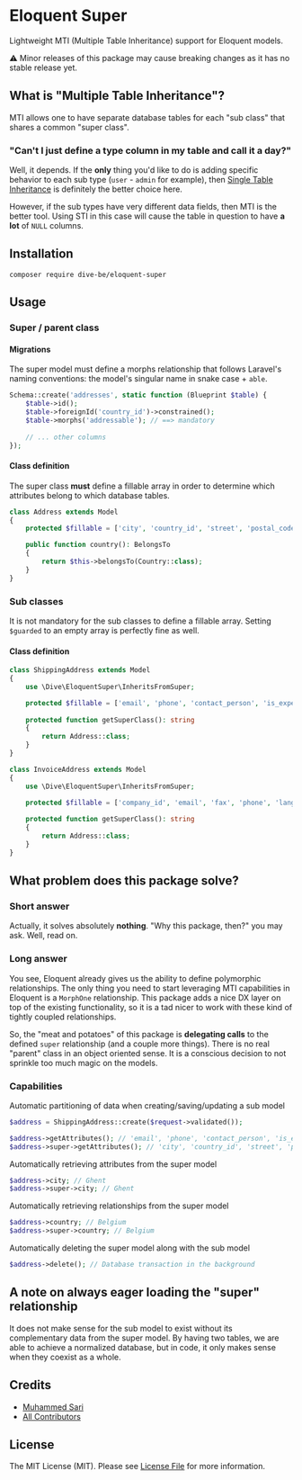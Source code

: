 # Eloquent Super
Lightweight MTI (Multiple Table Inheritance) support for Eloquent models.

⚠️ Minor releases of this package may cause breaking changes as it has no stable release yet.

## What is "Multiple Table Inheritance"?

MTI allows one to have separate database tables for each "sub class" that shares a common "super class".

### "Can't I just define a type column in my table and call it a day?"

Well, it depends. If the **only** thing you'd like to do is adding specific behavior to each sub type (`user` - `admin` for example), then [Single Table Inheritance](https://github.com/calebporzio/parental) is definitely the better choice here. 

However, if the sub types have very different data fields, then MTI is the better tool. Using STI in this case will cause the table in question to have **a lot** of `NULL` columns.

## Installation

```shell
composer require dive-be/eloquent-super
```

## Usage

### Super / parent class

#### Migrations

The super model must define a morphs relationship that follows Laravel's naming conventions: the model's singular name in snake case + `able`.

```php
Schema::create('addresses', static function (Blueprint $table) {
    $table->id();
    $table->foreignId('country_id')->constrained();
    $table->morphs('addressable'); // ==> mandatory
    
    // ... other columns
});
```

#### Class definition

The super class **must** define a fillable array in order to determine which attributes belong to which database tables.

```php
class Address extends Model
{
    protected $fillable = ['city', 'country_id', 'street', 'postal_code'];

    public function country(): BelongsTo
    {
        return $this->belongsTo(Country::class);
    }
}
```

### Sub classes

It is not mandatory for the sub classes to define a fillable array. Setting `$guarded` to an empty array is perfectly fine as well.

#### Class definition

```php
class ShippingAddress extends Model
{
    use \Dive\EloquentSuper\InheritsFromSuper;

    protected $fillable = ['email', 'phone', 'contact_person', 'is_expedited', 'courier'];
    
    protected function getSuperClass(): string
    {
        return Address::class;
    }
}
```

```php
class InvoiceAddress extends Model
{
    use \Dive\EloquentSuper\InheritsFromSuper;

    protected $fillable = ['company_id', 'email', 'fax', 'phone', 'language'];
    
    protected function getSuperClass(): string
    {
        return Address::class;
    }
}
```

## What problem does this package solve?

### Short answer

Actually, it solves absolutely **nothing**. "Why this package, then?" you may ask. Well, read on.

### Long answer

You see, Eloquent already gives us the ability to define polymorphic relationships. The only thing you need to start leveraging MTI capabilities in Eloquent is a `MorphOne` relationship. This package adds a nice DX layer on top of the existing functionality, so it is a tad nicer to work with these kind of tightly coupled relationships. 

So, the "meat and potatoes" of this package is **delegating calls** to the defined `super` relationship (and a couple more things). There is no real "parent" class in an object oriented sense. It is a conscious decision to not sprinkle too much magic on the models.

### Capabilities

Automatic partitioning of data when creating/saving/updating a sub model

```php
$address = ShippingAddress::create($request->validated());

$address->getAttributes(); // 'email', 'phone', 'contact_person', 'is_expedited', 'courier'
$address->super->getAttributes(); // 'city', 'country_id', 'street', 'postal_code'
```

Automatically retrieving attributes from the super model

```php
$address->city; // Ghent
$address->super->city; // Ghent
```

Automatically retrieving relationships from the super model

```php
$address->country; // Belgium
$address->super->country; // Belgium
```

Automatically deleting the super model along with the sub model

```php
$address->delete(); // Database transaction in the background
```

## A note on always eager loading the "super" relationship

It does not make sense for the sub model to exist without its complementary data from the super model. By having two tables, we are able to achieve a normalized database, but in code, it only makes sense when they coexist as a whole. 

## Credits

- [Muhammed Sari](https://github.com/mabdullahsari)
- [All Contributors](../../contributors)

## License

The MIT License (MIT). Please see [License File](LICENSE.md) for more information.
